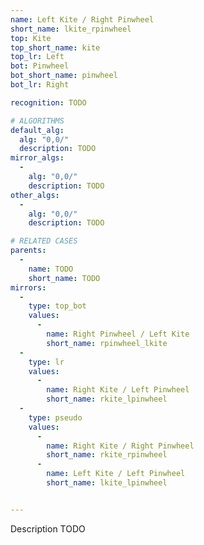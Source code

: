 ```yaml
---
name: Left Kite / Right Pinwheel
short_name: lkite_rpinwheel
top: Kite
top_short_name: kite
top_lr: Left
bot: Pinwheel
bot_short_name: pinwheel
bot_lr: Right

recognition: TODO

# ALGORITHMS
default_alg:
  alg: "0,0/"
  description: TODO
mirror_algs:
  -
    alg: "0,0/"
    description: TODO
other_algs:
  -
    alg: "0,0/"
    description: TODO

# RELATED CASES
parents:
  -
    name: TODO
    short_name: TODO
mirrors:
  -
    type: top_bot
    values: 
      -
        name: Right Pinwheel / Left Kite
        short_name: rpinwheel_lkite
  -
    type: lr
    values: 
      -
        name: Right Kite / Left Pinwheel
        short_name: rkite_lpinwheel
  -
    type: pseudo
    values: 
      -
        name: Right Kite / Right Pinwheel
        short_name: rkite_rpinwheel
      -
        name: Left Kite / Left Pinwheel
        short_name: lkite_lpinwheel


---
```


Description TODO

